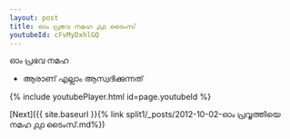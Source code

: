 ```yaml
---
layout: post
title: ഓം പ്രഭവ നമഹ ൧൧ ടൈംസ്
youtubeId: cFvMyDxhlGQ
---
```

 
 
 ഓം പ്രഭവ നമഹ 
 
 -  ആരാണ് എല്ലാം ആസ്വദിക്കുന്നത് 
 
  
 
  
 
 
 
 
 
 


{% include youtubePlayer.html id=page.youtubeId %}
 
[Next]({{ site.baseurl }}{% link  split1/_posts/2012-10-02-ഓം പ്രവൃത്തിയെ നമഹ ൧൧ ടൈംസ്.md%})
 
